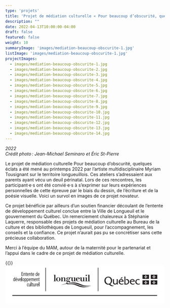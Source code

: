 ```yaml
---
type: 'projets'
title: 'Projet de médiation culturelle « Pour beaucoup d’obscurité, quelques éclats »'
description: ""
date: 2022-04-13T10:00:00-04:00
draft: false
featured: false
weight: 10
summaryImage: 'images/mediation-beaucoup-obscurite-1.jpg'
listImage: 'images/mediation-beaucoup-obscurite-1.jpg'
projectImages:
  - images/mediation-beaucoup-obscurite-1.jpg
  - images/mediation-beaucoup-obscurite-2.jpg
  - images/mediation-beaucoup-obscurite-3.jpg
  - images/mediation-beaucoup-obscurite-4.jpg
  - images/mediation-beaucoup-obscurite-5.jpg
  - images/mediation-beaucoup-obscurite-6.jpg
  - images/mediation-beaucoup-obscurite-7.jpg
  - images/mediation-beaucoup-obscurite-8.jpg
  - images/mediation-beaucoup-obscurite-9.jpg
  - images/mediation-beaucoup-obscurite-10.jpg
  - images/mediation-beaucoup-obscurite-11.jpg
  - images/mediation-beaucoup-obscurite-12.jpg
  - images/mediation-beaucoup-obscurite-13.jpg
  - images/mediation-beaucoup-obscurite-14.jpg
---
```


_2022  
Crédit photo : Jean-Michael Seminaro et Éric St-Pierre_

Le projet de médiation culturelle Pour beaucoup d’obscurité, quelques éclats a été mené au printemps 2022 par l’artiste multidisciplinaire Myriam Tousignant sur le territoire longueuillois. Ces ateliers s’adressaient aux parents ayant vécu un deuil périnatal. Lors de ces rencontres, les participant·e·s ont été convié·e·s à s’exprimer sur leurs expériences personnelles de cette épreuve par le biais du dessin, de l’écriture et de la poésie visuelle. Voici un survol en images de ce projet novateur. 

Ce projet bénéficie par ailleurs d’un soutien financier découlant de l’entente de développement culturel conclue entre la Ville de Longueuil et le gouvernement du Québec. Un remerciement chaleureux à Stéphanie Laquerre, responsable des projets de médiation culturelle au Bureau de la culture et des bibliothèques de Longueuil, pour l’accompagnement, les conseils et la confiance. Ce projet n’aurait pas pu se concrétiser sans cette précieuse collaboration. 

Merci à l’équipe du MAM, autour de la maternité pour le partenariat et l’appui dans le cadre de ce projet de médiation culturelle.  

{{<partnerlink src="images/logo-mam.png" href="https://www.mam.qc.ca" alt="MAM">}}
![Développement culturel](images/entente-development-culturel.jpg)